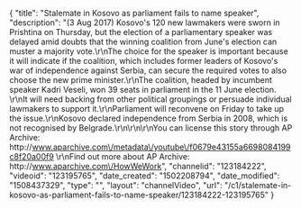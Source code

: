 {
    "title": "Stalemate in Kosovo as parliament fails to name speaker",
    "description": "(3 Aug 2017) Kosovo's 120 new lawmakers were sworn in Prishtina on Thursday, but the election of a parliamentary speaker was delayed amid doubts that the winning coalition from June's election can muster a majority vote.\r\nThe choice for the speaker is important because it will indicate if the coalition, which includes former leaders of Kosovo's war of independence against Serbia, can secure the required votes to also choose the new prime minister.\r\nThe coalition, headed by incumbent speaker Kadri Veseli, won 39 seats in parliament in the 11 June election. \r\nIt will need backing from other political groupings or persuade individual lawmakers to support it.\r\nParliament will reconvene on Friday to take up the issue.\r\nKosovo declared independence from Serbia in 2008, which is not recognised by Belgrade.\r\n\r\n\r\nYou can license this story through AP Archive: http:\/\/www.aparchive.com\/metadata\/youtube\/f0679e43155a6698084199c8f20a00f9 \r\nFind out more about AP Archive: http:\/\/www.aparchive.com\/HowWeWork",
    "channelid": "123184222",
    "videoid": "123195765",
    "date_created": "1502208794",
    "date_modified": "1508437329",
    "type": "",
    "layout": "channelVideo",
    "url": "\/c1\/stalemate-in-kosovo-as-parliament-fails-to-name-speaker\/123184222-123195765"
}